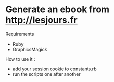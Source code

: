 # Generate an ebook from http://lesjours.fr

Requirements
- Ruby
- GraphicsMagick

How to use it :
- add your session cookie to constants.rb
- run the scripts one after another
